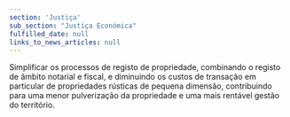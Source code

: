 ```yaml
---
section: 'Justiça'
sub_section: "Justiça Económica"
fulfilled_date: null
links_to_news_articles: null
---
```


Simplificar os processos de registo de propriedade, combinando o registo de âmbito notarial e fiscal, e diminuindo os custos de transação em particular de propriedades rústicas de pequena dimensão, contribuindo para uma menor pulverização da propriedade e uma mais rentável gestão do território.